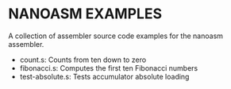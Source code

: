 # NANOASM EXAMPLES

A collection of assembler source code examples for the nanoasm assembler.

- count.s: 		Counts from ten down to zero
- fibonacci.s: 		Computes the first ten Fibonacci numbers
- test-absolute.s: 	Tests accumulator absolute loading


